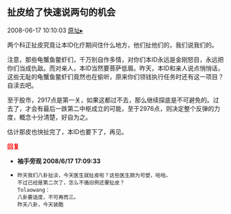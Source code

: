 ## 扯皮给了快速说两句的机会
2008-06-17 10:10:03
[原址▸](http://www.fxgan.com/chan_time/2008_01_06/989.htm)


两个科正扯皮究竟让本ID化疗期间住什么地方，他们扯他们的，我们说我们的。

注意，那些龟蟹鱼鳖虾们，千万别自作多情，对你们本ID永远是金刚怒目，永远把你们当成仇敌。而对亲人，本ID当然要菩萨低眉。昨天，本ID和亲人说点悄悄话，这些无耻的龟蟹鱼鳖虾们竟然也在偷听，原来你们领钱执行任务时还有这一项目？自渎去吧。

至于股市，2917点是第一关，如果这都过不去，那么继续探底是不可避免的。过去了，才会有最后一跌第二中枢成立的可能，至于2976点，则决定整个反弹的力度，概念十分清楚，好自为之。

估计那皮也快扯完了，本ID也要下了，再见。






<font color='red'>**回复**</font>


- **袖手旁观 2008/6/17 17:09:33**
- ```
  昨天我们八卦扯淡，今天医生就扯皮啦？这些医生颇为可塑，哈哈。
  不过已经是第二次了，怎么不循旧例还要扯皮？
  Tolaowang：
  八卦要适度，不可再而三。
  昨天八卦，今天装酷
  ```
